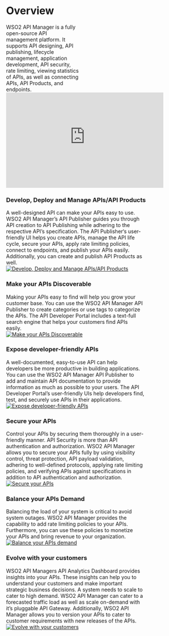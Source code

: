 # Overview

<div style="width: 100%; overflow: hidden;">
  
<div class="rightContentOverview" style="width:40% !important; margin-left10px !important;"> WSO2 API Manager is a fully open-source API management platform. It supports API designing, API publishing,  lifecycle management, application development, API security,  rate limiting, viewing statistics of APIs, as well as connecting APIs, API Products, and endpoints.
  </div>
  
   <iframe width="430" height="260" src="https://www.youtube.com/embed/JejVjoaAc38" frameborder="0" allow="accelerometer; autoplay; clipboard-write; encrypted-media; gyroscope; picture-in-picture" allowfullscreen></iframe>
</div>



### Develop, Deploy and Manage APIs/API Products


<div style="width: 100%; overflow: hidden;">

<div class="leftContentOverview" style="width:75% !important;">A well-designed API can make your APIs easy to use. WSO2 API Manager’s API Publisher guides you through API creation to API Publishing while adhering to the respective API’s specification. The API Publisher‘s user-friendly UI helps you create APIs, manage the API life cycle, secure your APIs, apply rate limiting policies, connect to endpoints, and publish your APIs easily. Additionally, you can create and publish API Products as well.
  </div>
  
  <div class="rightImageOverview">
          <a href='{{base_path}}/assets/img/get_started/build.png'>
              <img src='{{base_path}}/assets/img/get_started/build.png' alt="Develop, Deploy and Manage APIs/API Products" />
          </a>
      </div>
</div>


### Make your APIs Discoverable

<div style="width: 100%; overflow: hidden;">

<div class="rightContentOverview" style="width:75% !important;">Making your APIs easy to find will help you grow your customer base. You can use the WSO2 API Manager API Publisher to create categories or use tags to categorize the APIs. The API Developer Portal includes a text-full search engine that helps your customers find APIs easily.
  </div>
  
  <div class="leftImageOverview">
          <a href='{{base_path}}/assets/img/get_started/find.png'>
              <img src='{{base_path}}/assets/img/get_started/find.png' alt="Make your APIs Discoverable" />
          </a>
      </div>
</div>


### Expose developer-friendly APIs

<div style="width: 100%; overflow: hidden;">

<div class="leftContentOverview" style="width:75% !important;">A well-documented, easy-to-use API can help developers be more productive in building applications. You can use the WSO2 API Manager API Publisher to add and maintain API documentation to provide information as much as possible to your users. The API Developer Portal’s user-friendly UIs help developers find, test, and securely use APIs in their applications. 
  </div>
  
  <div class="rightImageOverview">
          <a href='{{base_path}}/assets/img/get_started/portals.png'>
              <img src='{{base_path}}/assets/img/get_started/portals.png' alt="Expose developer-friendly APIs" />
          </a>
      </div>
</div>


### Secure your APIs

<div style="width: 100%; overflow: hidden;">

<div class="rightContentOverview" style="width:75% !important;">Control your APIs by securing them thoroughly in a user-friendly manner. API Security is more than API authentication and authorization. WSO2 API Manager allows you to secure your APIs fully by using visibility control, threat protection, API payload validation, adhering to well-defined protocols, applying rate limiting policies, and verifying APIs against specifications in addition to API authentication and authorization.
  </div>
  
  <div class="leftImageOverview">
          <a href='{{base_path}}/assets/img/get_started/security.png'>
              <img src='{{base_path}}/assets/img/get_started/security.png' alt="Secure your APIs" />
          </a>
      </div>
</div>


### Balance your APIs Demand

<div style="width: 100%; overflow: hidden;">

<div class="leftContentOverview" style="width:75% !important;">Balancing the load of your system is critical to avoid system outages. WSO2 API Manager provides the capability to add rate limiting policies to your APIs. Furthermore, you can use these policies to monetize your APIs and bring revenue to your organization.  
  </div>
  
  <div class="rightImageOverview">
          <a href='{{base_path}}/assets/img/get_started/rate-limiting.png'>
              <img src='{{base_path}}/assets/img/get_started/rate-limiting.png'  alt="Balance your APIs demand" />
          </a>
      </div>
</div>


### Evolve with your customers

<div style="width: 100%; overflow: hidden;">

<div class="rightContentOverview" style="width:75% !important;">WSO2 API Managers API Analytics Dashboard provides insights into your APIs. These insights can help you to understand your customers and make important strategic business decisions.  A system needs to scale to cater to high demand. WSO2 API Manager can cater to a forecasted traffic load as well as scale on-demand with it’s pluggable API Gateway. Additionally,  WSO2 API Manager allows you to version your APIs to cater to customer requirements with new releases of the APIs.
  </div>
  
  <div class="leftImageOverview">
          <a href='{{base_path}}/assets/img/get_started/overview-analytics.png'>
              <img src='{{base_path}}/assets/img/get_started/overview-analytics.png' alt="Evolve with your customers" />
          </a>
      </div>
</div>
